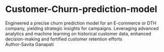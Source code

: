 # Customer-Churn-prediction-model
Engineered a precise churn prediction model for an E-commerce or DTH company, yielding strategic insights for campaigns. Leveraging advanced analytics and machine learning on historical customer data, enhanced decision-making and fortified customer retention efforts
<br>
Author-Savita Ganapati
